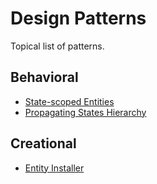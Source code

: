 # Design Patterns

Topical list of patterns.

## Behavioral

- [State-scoped Entities](./patterns/state-scoped-entities/README.md)
- [Propagating States Hierarchy](./patterns/propagating-states-hierarchy/README.md)

## Creational

- [Entity Installer](./patterns/entity-installer/README.md)

<!-- # Category name -->

<!-- * [Pattern name](pattern README path) -->
